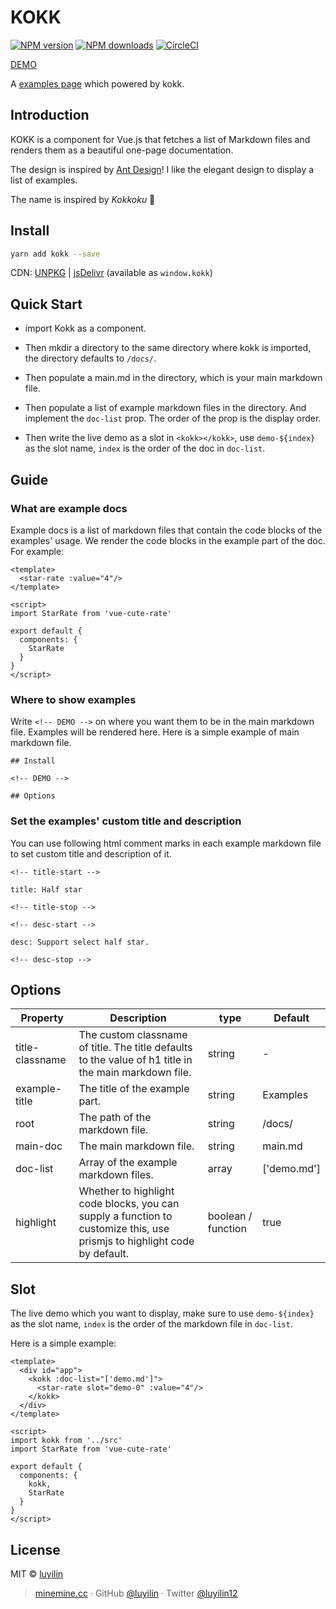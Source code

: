 # KOKK

[![NPM version](https://img.shields.io/npm/v/kokk.svg?style=flat)](https://npmjs.com/package/kokk) [![NPM downloads](https://img.shields.io/npm/dm/kokk.svg?style=flat)](https://npmjs.com/package/kokk) [![CircleCI](https://circleci.com/gh/luyilin/kokk/tree/master.svg?style=shield)](https://circleci.com/gh/luyilin/kokk/tree/master)

[DEMO](https://kokk.netlify.com/example/dist/)

A [examples page](https://vue-cute-rate.netlify.com/example/dist/) which powered by kokk.

## Introduction

KOKK is a component for Vue.js that fetches a list of Markdown files and renders them as a beautiful one-page documentation.

The design is inspired by [Ant Design](https://ant.design/)! I like the elegant design to display a list of examples.

The name is inspired by *Kokkoku* 💃

## Install

```bash
yarn add kokk --save
```

CDN: [UNPKG](https://unpkg.com/kokk/) | [jsDelivr](https://cdn.jsdelivr.net/npm/kokk/) (available as `window.kokk`)

## Quick Start

* import Kokk as a component.

* Then mkdir a directory to the same directory where kokk is imported, the directory defaults to `/docs/`.

* Then populate a main.md in the directory, which is your main markdown file.

* Then populate a list of example markdown files in the directory. And implement the `doc-list` prop. The order of the prop is the display order.

* Then write the live demo as a slot in `<kokk></kokk>`, use `demo-${index}` as the slot name, `index` is the order of the doc in `doc-list`.

## Guide

### What are example docs

Example docs is a list of markdown files that contain the code blocks of the examples' usage. We render the code blocks in the example part of the doc. For example:

```vue
<template>
  <star-rate :value="4"/>
</template>

<script>
import StarRate from 'vue-cute-rate'

export default {
  components: {
    StarRate
  }
}
</script>
```

### Where to show examples

Write `<!-- DEMO -->` on where you want them to be in the main markdown file. Examples will be rendered here. Here is a simple example of main markdown file.

```
## Install

<!-- DEMO -->

## Options

```

### Set the examples' custom title and description

You can use following html comment marks in each example markdown file to set custom title and description of it.

```
<!-- title-start -->

title: Half star

<!-- title-stop -->

<!-- desc-start -->

desc: Support select half star.

<!-- desc-stop -->
```

<!-- DEMO -->

## Options

| Property | Description | type | Default |
| -------- | ----------- | ---- | ------- |
| title-classname | The custom classname of title. The title defaults to the value of h1 title in the main markdown file. | string | - |
| example-title | The title of the example part. | string | Examples |
| root | The path of the markdown file. | string | /docs/ |
| main-doc | The main markdown file. | string | main.md |
| doc-list | Array of the example markdown files. | array | ['demo.md'] |
| highlight | Whether to highlight code blocks, you can supply a function to customize this, use prismjs to highlight code by default. | boolean / function | true |

## Slot

The live demo which you want to display, make sure to use `demo-${index}` as the slot name, `index` is the order of the markdown file in `doc-list`.

Here is a simple example:

```vue
<template>
  <div id="app">
    <kokk :doc-list="['demo.md']">
      <star-rate slot="demo-0" :value="4"/>
    </kokk>
  </div>
</template>

<script>
import kokk from '../src'
import StarRate from 'vue-cute-rate'

export default {
  components: {
    kokk,
    StarRate
  }
}
</script>
```

## License

MIT &copy; [luyilin](https://github.com/luyilin)

> [minemine.cc](https://minemine.cc) · GitHub [@luyilin](https://github.com/luyilin) · Twitter [@luyilin12](https://twitter.com/luyilin12)

